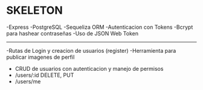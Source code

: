 # SKELETON 

-Express
-PostgreSQL
-Sequeliza ORM 
-Autenticacion con Tokens 
-Bcrypt para hashear contraseñas 
-Uso de JSON Web Token 

-----

-Rutas de Login y creacion de usuarios (register)
-Herramienta para publicar imagenes de perfil
- CRUD de usuarios con autenticacion y manejo de permisos
- /users/:id DELETE, PUT
- /users/me

